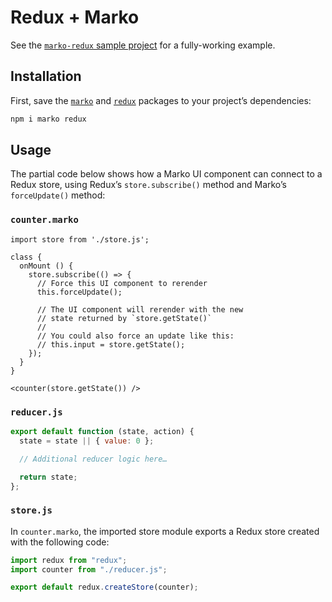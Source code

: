 # Redux + Marko

See the [`marko-redux` sample project](https://github.com/marko-js/examples/tree/master/examples/redux) for a fully-working example.

## Installation

First, save the [`marko`](https://www.npmjs.com/package/marko) and [`redux`](https://www.npmjs.com/package/redux) packages to your project’s dependencies:

```bash
npm i marko redux
```

## Usage

The partial code below shows how a Marko UI component can connect to a Redux store, using Redux’s `store.subscribe()` method and Marko’s `forceUpdate()` method:

### `counter.marko`

```marko
import store from './store.js';

class {
  onMount () {
    store.subscribe(() => {
      // Force this UI component to rerender
      this.forceUpdate();

      // The UI component will rerender with the new
      // state returned by `store.getState()`
      //
      // You could also force an update like this:
      // this.input = store.getState();
    });
  }
}

<counter(store.getState()) />
```

### `reducer.js`

```js
export default function (state, action) {
  state = state || { value: 0 };

  // Additional reducer logic here…

  return state;
};
```

### `store.js`

In `counter.marko`, the imported store module exports a Redux store created with the following code:

```js
import redux from "redux";
import counter from "./reducer.js";

export default redux.createStore(counter);
```
